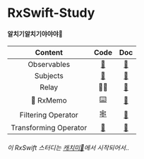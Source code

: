 # RxSwift-Study

#### 알치기알치기야야야🥚

| Content | Code | Doc |
|:----:|:-----:|:----:|
| Observables | [👀](https://github.com/yangsubinn/RxSwift-Study/blob/master/RxSwift-Test/RxSwift-Test/ObservableTestVC.swift)| [📝](https://nosy-repair-8a6.notion.site/Observables-b1f617f05ddd4bcfb275415997184400)|
| Subjects | [🧱](https://github.com/yangsubinn/RxSwift-Study/blob/master/RxSwift-Test/RxSwift-Test/ObservableTestVC.swift)|[📝](https://nosy-repair-8a6.notion.site/Subject-9816155e1f93466a9a6829f3541b8324)|
| Relay | 🙅‍♀️|[📝](https://nosy-repair-8a6.notion.site/Relay-f654d838fc9a4ac29f4c7d6ec9bae3f8)|
| 🥚 RxMemo | [⌨️](https://youtu.be/0nxB89qBpl4) |[📝](https://github.com/yangsubinn/RxSwift-Study/tree/master/RxMemo-Yangsubinn)|
| Filtering Operator | [🕸](https://github.com/yangsubinn/RxSwift-Study/blob/master/RxSwift-Test/RxSwift-Test/FilteringVC.swift)|[📝](https://nosy-repair-8a6.notion.site/Filtering-Operator-d134d5cbf6d541d2b32fe7dc8f86a032)|
| Transforming Operator | [🤖](https://github.com/yangsubinn/RxSwift-Study/blob/master/RxSwift-Test/RxSwift-Test/TransformingVC.swift)|[📝](https://nosy-repair-8a6.notion.site/Transforming-afd59bcdcb41404ea5a4d9fd52a20d0f)|

###### 이 RxSwift 스터디는 [캐치미🌈](http://catchme.site/)에서 시작되어서..
